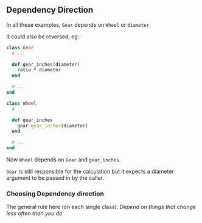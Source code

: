 ## Dependency Direction

In all these examples, ```Gear``` depends on ```Wheel``` or ```diameter```.

It could also be reversed, eg.:

```ruby
class Gear
  # ...

  def gear_inches(diameter)
    ratio * diameter
  end

  # ...
end

class Wheel
  # ...

  def gear_inches
    gear.gear_inches(diameter)
  end

  # ...
end
```

Now ```Wheel``` depends on ```Gear``` and ```gear_inches```.

```Gear``` is still responsible for the calculation but it expects a diameter argument to be passed in by the caller.

### Choosing Dependency direction

The general rule here (on each single class): _Depend on things that change less often than you do_
